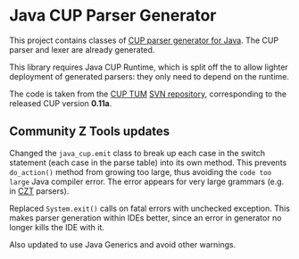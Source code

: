 # Java CUP Parser Generator

This project contains classes of [CUP parser generator for Java][cup-tum].
The CUP parser and lexer are already generated.

This library requires Java CUP Runtime, which is split off the to allow
lighter deployment of generated parsers: they only need to depend on the runtime.

The code is taken from the [CUP TUM][cup-tum] [SVN repository][cup-svn],
corresponding to the released CUP version **0.11a**.

[cup-tum]: http://www2.cs.tum.edu/projects/cup/
[cup-svn]: https://www2.in.tum.de/repos/cup/develop/

## Community Z Tools updates

Changed the `java_cup.emit` class to break up each case in the switch statement
(each case in the parse table) into its own method. This prevents `do_action()`
method from growing too large, thus avoiding the `code too large` Java compiler
error. The error appears for very large grammars (e.g. in [CZT][czt] parsers).

Replaced `System.exit()` calls on fatal errors with unchecked exception. 
This makes parser generation within IDEs better, since an error in generator no
longer kills the IDE with it.

Also updated to use Java Generics and avoid other warnings.

[czt]: http://czt.sourceforge.net/parser

